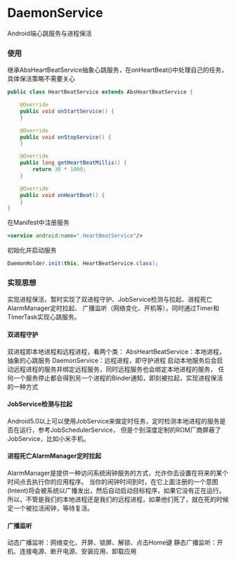 # DaemonService
Android端心跳服务与进程保活

### 使用

继承AbsHeartBeatService抽象心跳服务，在onHeartBeat()中处理自己的任务，具体保活策略不需要关心

```java
public class HeartBeatService extends AbsHeartBeatService {

    @Override
    public void onStartService() {
    }

    @Override
    public void onStopService() {
    }

    @Override
    public long getHeartBeatMillis() {
        return 30 * 1000;
    }

    @Override
    public void onHeartBeat() {
    }
}
```

在Manifest中注册服务

```xml
<service android:name=".HeartBeatService"/>
```

初始化并启动服务

```java
DaemonHolder.init(this, HeartBeatService.class);
```

### 实现思想

实现进程保活，暂时实现了双进程守护、JobService检测与拉起、进程死亡AlarmManager定时拉起、
广播监听（网络变化、开机等），同时通过Timer和TimerTask实现心跳服务。

#### 双进程守护

双进程即本地进程和远程进程，看两个类：
AbsHeartBeatService：本地进程，抽象的心跳服务
DaemonService：远程进程，即守护进程
启动本地服务后会启动远程进程的服务并绑定远程服务，同时远程服务也会绑定本地进程的服务，
任何一个服务停止都会得到另一个进程的Binder通知，即刻被拉起，实现进程保活的一种方式

#### JobService检测与拉起

Android5.0以上可以使用JobService来做定时任务，定时检测本地进程的服务是否在运行，参考JobSchedulerService，
但是个别深度定制的ROM厂商屏蔽了JobService，比如小米手机。

#### 进程死亡AlarmManager定时拉起

AlarmManager是提供一种访问系统闹钟服务的方式，允许你去设置在将来的某个时间点去执行你的应用程序。
当你的闹钟时间到时，在它上面注册的一个意图(Intent)将会被系统以广播发出，然后自动启动目标程序，如果它没有正在运行。
所以，不管是我们的本地进程还是我们的远程进程，如果他们死了，就在死的时候定一个被拉活闹钟，等待复活。

#### 广播监听

动态广播监听：网络变化、开屏、锁屏、解锁、点击Home键
静态广播监听：开机、连接电源、断开电源、安装应用、卸载应用